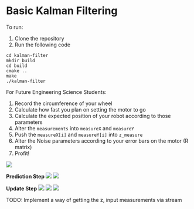 # Basic Kalman Filtering 

To run:
1. Clone the repository 
2. Run the following code
```
cd kalman-filter
mkdir build
cd build
cmake ..
make
./kalman-filter
```
For Future Engineering Science Students: 
1. Record the circumference of your wheel
2. Calculate how fast you plan on setting the motor to go 
3. Calculate the expected position of your robot according to those parameters
4. Alter the `measurements` into `measureX` and `measureY`
5. Push the `measureX[i]` and `measureY[i]` into `z_measure`
6. Alter the Noise parameters according to your error bars on the motor (R matrix) 
7. Profit! 

<img src="https://render.githubusercontent.com/render/math?math=X = (x y \dot x \dot y )^T">

**Prediction Step**
<img src="https://render.githubusercontent.com/render/math?math=X_{k+1}' = F \cdot X_k + B*u">
<img src="https://render.githubusercontent.com/render/math?math=P_{k+1}' = F \cdot P_{k} \cdot F^T + Q">

**Update Step**
<img src="https://render.githubusercontent.com/render/math?math=K_k = P_k \cdot H^T (H \cdot P_k \cdot H^T + R )^{-1}">
<img src="https://render.githubusercontent.com/render/math?math=X_{k+1} = X_{k+1}' + K_k \cdot (z_k - H \cdot X_{k+1}')">
<img src="https://render.githubusercontent.com/render/math?math=P_k = (Id - K_k *H) * P_{k}'">



TODO:
Implement a way of getting the z, input measurements via stream
